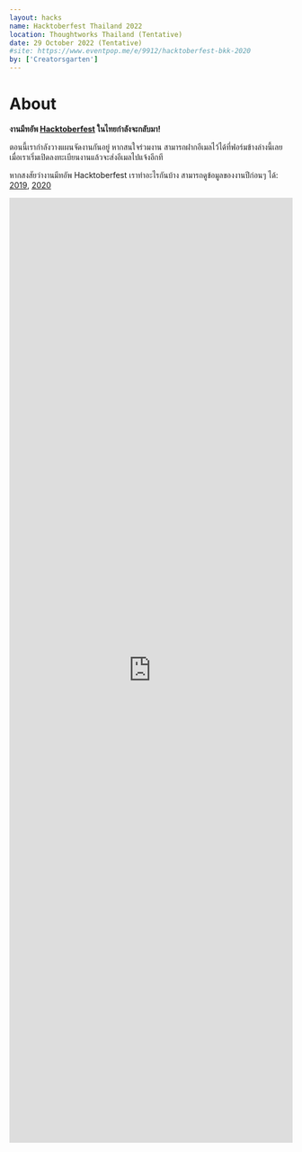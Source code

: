 ```yaml
---
layout: hacks
name: Hacktoberfest Thailand 2022
location: Thoughtworks Thailand (Tentative)
date: 29 October 2022 (Tentative)
#site: https://www.eventpop.me/e/9912/hacktoberfest-bkk-2020
by: ['Creatorsgarten']
---
```


# About

**งานมีทอัพ [Hacktoberfest](https://hacktoberfest.com/) ในไทยกำลังจะกลับมา!**

ตอนนี้เรากำลังวางแผนจัดงานกันอยู่ หากสนใจร่วมงาน สามารถฝากอีเมลไว้ได้ที่ฟอร์มข้างล่างนี้เลย เมื่อเราเริ่มเปิดลงทะเบียนงานแล้วจะส่งอีเมลไปแจ้งอีกที

หากสงสัยว่างานมีทอัพ Hacktoberfest เราทำอะไรกันบ้าง สามารถดูข้อมูลของงานปีก่อนๆ ได้: [2019](/wiki/Hacks/hacktoberfest2019), [2020](/wiki/Hacks/hacktoberfest2020)

<iframe src="https://docs.google.com/forms/d/e/1FAIpQLSfaSJsNW4A1zyX9hrEBL7uOeYlecDH1J5ImXos0WEfm28hG9Q/viewform?embedded=true" width="100%" height="1680" frameborder="0" marginheight="0" marginwidth="0">Loading…</iframe>
